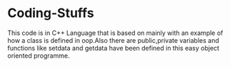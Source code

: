 # Coding-Stuffs

This code is in C++ Language that is based on mainly with an example of how a class is defined in oop.Also there are public,private variables and functions like setdata and getdata have been defined in this easy object oriented programme.
